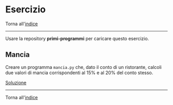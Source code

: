 # Esercizio

Torna all'[indice](../toc.md)

---

Usare la repository **primi-programmi** per caricare questo esercizio.

## Mancia

Creare un programma `mancia.py` che, dato il conto di un ristorante, calcoli due valori di mancia corrispondenti
al 15% e al 20% del conto stesso.

[Soluzione](https://github.com/FabioZTessitore/laboratorio/tree/master/esercizi/introduzione_alla_programmazione/mancia.py)

---

Torna all'[indice](../toc.md)

